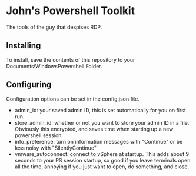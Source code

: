 # John's Powershell Toolkit

The tools of the guy that despises RDP.

## Installing

To install, save the contents of this repository to your Documents\WindowsPowershell Folder.

## Configuring

Configuration options can be set in the config.json file.

- admin_id: your saved admin ID, this is set automatically for you on first run.
- store_admin_id: whether or not you want to store your admin ID in a file. Obviously this encrypted, and saves time when starting up a new powershell session.
- info_preference: turn on information messages with "Continue" or be less noisy with "SilentlyContinue"
- vmware_autoconnect: connect to vSphere at startup. This adds about 9 seconds to your PS session startup, so good if you leave terminals open all the time, annoying if you just want to open, do something, and close.
